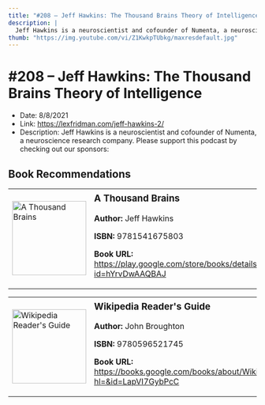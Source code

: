 ```yaml
---
title: "#208 – Jeff Hawkins: The Thousand Brains Theory of Intelligence"
description: |
  Jeff Hawkins is a neuroscientist and cofounder of Numenta, a neuroscience research company. Please support this podcast by checking out our sponsors:"
thumb: "https://img.youtube.com/vi/Z1KwkpTUbkg/maxresdefault.jpg"
---
```


# #208 – Jeff Hawkins: The Thousand Brains Theory of Intelligence

  - Date: 8/8/2021
  - Link: https://lexfridman.com/jeff-hawkins-2/
  - Description: Jeff Hawkins is a neuroscientist and cofounder of Numenta, a neuroscience research company. Please support this podcast by checking out our sponsors:

## Book Recommendations

<table style="border: none;"><tr style="border: none;"><td style="border: none;"><img src="https://books.google.com/books/content?id=hYrvDwAAQBAJ&printsec=frontcover&img=1&zoom=1&edge=curl&source=gbs_api" alt="A Thousand Brains" width="150" style="vertical-align: top;"></td><td style="border: none; vertical-align: top;"><h3 style='margin-top: 5'>A Thousand Brains</h3><p><strong>Author:</strong> Jeff Hawkins</p><p><strong>ISBN:</strong> 9781541675803</p><p><strong>Book URL:</strong> <a href="https://play.google.com/store/books/details?id=hYrvDwAAQBAJ">https://play.google.com/store/books/details?id=hYrvDwAAQBAJ</a></p></td></tr></table>
<table style="border: none;"><tr style="border: none;"><td style="border: none;"><img src="https://books.google.com/books/content?id=LapVI7GybPcC&printsec=frontcover&img=1&zoom=1&edge=curl&source=gbs_api" alt="Wikipedia Reader's Guide" width="150" style="vertical-align: top;"></td><td style="border: none; vertical-align: top;"><h3 style='margin-top: 5'>Wikipedia Reader's Guide</h3><p><strong>Author:</strong> John Broughton</p><p><strong>ISBN:</strong> 9780596521745</p><p><strong>Book URL:</strong> <a href="https://books.google.com/books/about/Wikipedia_Reader_s_Guide.html?hl=&id=LapVI7GybPcC">https://books.google.com/books/about/Wikipedia_Reader_s_Guide.html?hl=&id=LapVI7GybPcC</a></p></td></tr></table>
